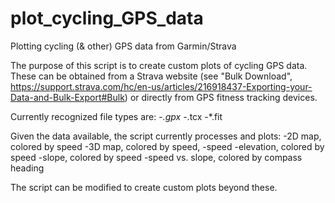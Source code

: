 # plot_cycling_GPS_data
Plotting cycling (& other) GPS data from Garmin/Strava

The purpose of this script is to create custom plots of cycling GPS data. These can be obtained from a Strava website (see "Bulk Download", https://support.strava.com/hc/en-us/articles/216918437-Exporting-your-Data-and-Bulk-Export#Bulk) or directly from GPS fitness tracking devices.

Currently recognized file types are:
-*.gpx
-*.tcx
-*.fit

Given the data available, the script currently processes and plots:
-2D map, colored by speed
-3D map, colored by speed,
-speed
-elevation, colored by speed
-slope, colored by speed
-speed vs. slope, colored by compass heading

The script can be modified to create custom plots beyond these.
